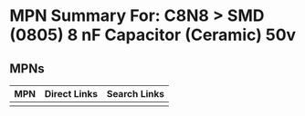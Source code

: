 



# MPN Summary For: C8N8 > SMD (0805) 8 nF Capacitor (Ceramic) 50v

## MPNs
  

|MPN|Direct Links|Search Links|
| :--- | :--- | :--- |
||||
